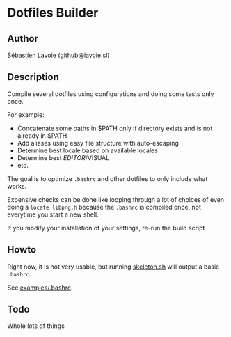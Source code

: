 # Dotfiles Builder

## Author
Sébastien Lavoie (github@lavoie.sl)

## Description
Compile several dotfiles using configurations and doing some tests only once.

For example:

  * Concatenate some paths in $PATH only if directory exists and is not already in $PATH
  * Add aliases using easy file structure with auto-escaping
  * Determine best locale based on available locales
  * Determine best $EDITOR/$VISUAL
  * etc.

The goal is to optimize `.bashrc` and other dotfiles to only include what works. 

Expensive checks can be done like looping through a lot of choices of even doing a `locate libpng.h`
because the `.bashrc` is compiled once, not everytime you start a new shell. 

If you modify your installation of your settings, re-run the build script

## Howto
Right now, it is not very usable, but running [skeleton.sh](https://github.com/lavoiesl/dotfiles-builder/blob/master/skeleton.sh) will output a basic `.bashrc`.

See [examples/.bashrc](https://github.com/lavoiesl/dotfiles-builder/blob/master/examples/.bashrc).

## Todo
Whole lots of things
